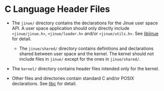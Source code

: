 # C Language Header Files

* The `jinue/` directory contains the declarations for the Jinue user space
  API. A user space application should only directly include `<jinue/jinue.h>`,
  `<jinue/loader.h>` and/or `<jinue/utils.h>`. See [libjinue](../userspace/lib/jinue/)
  for detail.

  * The `jinue/shared/` directory contains definitions and declarations
    shared between user space and the kernel. The kernel should not include
    files in `jinue/` except for the ones in `jinue/shared/`.

* The `kernel/` directory contains header files intended only for the
  kernel.

* Other files and directories contain standard C and/or POSIX declarations. See
  [libc](../userspace/lib/libc/) for detail.
